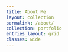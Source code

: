 ```yaml
---
title: About Me
layout: collection
permalink: /about/
collection: portfolio
entries_layout: grid
classes: wide
---
```

